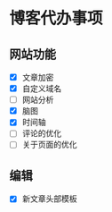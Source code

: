 # 博客代办事项


## 网站功能

- [X] 文章加密
- [X] 自定义域名
- [ ] 网站分析
- [X] 脑图
- [X] 时间轴
- [ ] 评论的优化
- [ ] 关于页面的优化

## 编辑

- [X] 新文章头部模板

